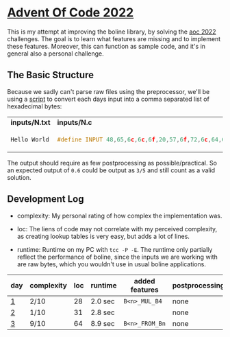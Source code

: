 # [Advent Of Code 2022](https://adventofcode.com/2022)

This is my attempt at improving the boline library, by solving the [aoc 2022](https://adventofcode.com/2022) challenges.
The goal is to learn what features are missing and to implement these features.
Moreover, this can function as sample code, and it's in general also a personal challenge.


## The Basic Structure

Because we sadly can't parse raw files using the preprocessor, we'll be using a [script](inputs/convert.sh) to convert each days input into a comma separated list of hexadecimal bytes:

<table>
<tr><td><b>inputs/N.txt</b></td><td><b>inputs/N.c</b></td></tr>
<tr><td>

```c
Hello World
```

</td><td>

```c
#define INPUT 48,65,6c,6c,6f,20,57,6f,72,6c,64,0a
```

</td></tr></table>

The output should require as few postprocessing as possible/practical.
So an expected output of `0.6` could be output as `3/5` and still count as a valid solution.



## Development Log


* complexity:
  My personal rating of how complex the implementation was.

* loc:
  The liens of code may not correlate with my perceived complexity, as creating lookup tables is very easy, but adds a lot of lines.

* runtime:
  Runtime on my PC with `tcc -P -E`. The runtime only partially reflect the performance of boline, since the inputs we are working with are raw bytes, which you wouldn't use in usual boline applications.


| day         | complexity  | loc  | runtime |  added features | postprocessing |
| ----------- | ----------- | ---- | ------- | --------------- | -------------- |
| [1](aoc1.c) | 2/10        |   28 | 2.0 sec |  `B<n>_MUL_B4`  |           none |
| [2](aoc2.c) | 1/10        |   31 | 2.8 sec |                 |           none |
| [3](aoc3.c) | 9/10        |   64 | 8.9 sec |  `B<n>_FROM_Bn` |           none |

